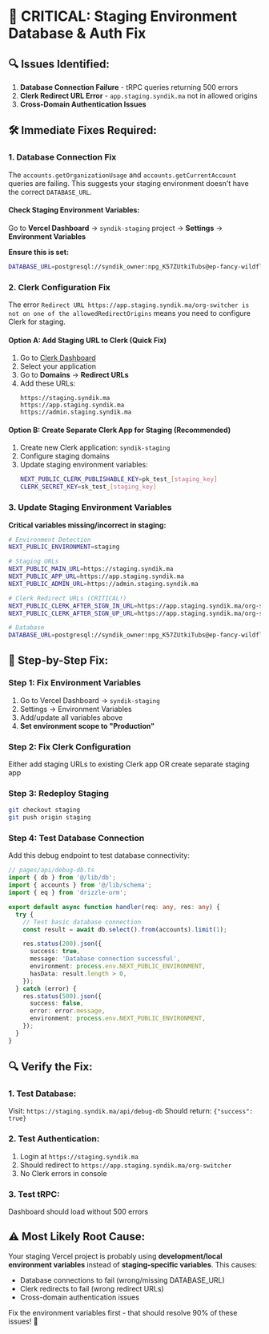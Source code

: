 # 🚨 CRITICAL: Staging Environment Database & Auth Fix

## 🔍 **Issues Identified:**

1. **Database Connection Failure** - tRPC queries returning 500 errors
2. **Clerk Redirect URL Error** - `app.staging.syndik.ma` not in allowed origins
3. **Cross-Domain Authentication Issues**

## 🛠️ **Immediate Fixes Required:**

### **1. Database Connection Fix**

The `accounts.getOrganizationUsage` and `accounts.getCurrentAccount` queries are failing. This suggests your staging environment doesn't have the correct `DATABASE_URL`.

#### **Check Staging Environment Variables:**

Go to **Vercel Dashboard** → `syndik-staging` project → **Settings** → **Environment Variables**

**Ensure this is set:**

```bash
DATABASE_URL=postgresql://syndik_owner:npg_K57ZUtkiTubs@ep-fancy-wildflower-a2pt3gje-pooler.eu-central-1.aws.neon.tech/syndik?sslmode=require
```

### **2. Clerk Configuration Fix**

The error `Redirect URL https://app.staging.syndik.ma/org-switcher is not on one of the allowedRedirectOrigins` means you need to configure Clerk for staging.

#### **Option A: Add Staging URL to Clerk (Quick Fix)**

1. Go to [Clerk Dashboard](https://dashboard.clerk.com)
2. Select your application
3. Go to **Domains** → **Redirect URLs**
4. Add these URLs:
   ```
   https://staging.syndik.ma
   https://app.staging.syndik.ma
   https://admin.staging.syndik.ma
   ```

#### **Option B: Create Separate Clerk App for Staging (Recommended)**

1. Create new Clerk application: `syndik-staging`
2. Configure staging domains
3. Update staging environment variables:
   ```bash
   NEXT_PUBLIC_CLERK_PUBLISHABLE_KEY=pk_test_[staging_key]
   CLERK_SECRET_KEY=sk_test_[staging_key]
   ```

### **3. Update Staging Environment Variables**

**Critical variables missing/incorrect in staging:**

```bash
# Environment Detection
NEXT_PUBLIC_ENVIRONMENT=staging

# Staging URLs
NEXT_PUBLIC_MAIN_URL=https://staging.syndik.ma
NEXT_PUBLIC_APP_URL=https://app.staging.syndik.ma
NEXT_PUBLIC_ADMIN_URL=https://admin.staging.syndik.ma

# Clerk Redirect URLs (CRITICAL!)
NEXT_PUBLIC_CLERK_AFTER_SIGN_IN_URL=https://app.staging.syndik.ma/org-switcher
NEXT_PUBLIC_CLERK_AFTER_SIGN_UP_URL=https://app.staging.syndik.ma/org-switcher

# Database
DATABASE_URL=postgresql://syndik_owner:npg_K57ZUtkiTubs@ep-fancy-wildflower-a2pt3gje-pooler.eu-central-1.aws.neon.tech/syndik?sslmode=require
```

## 🚀 **Step-by-Step Fix:**

### **Step 1: Fix Environment Variables**

1. Go to Vercel Dashboard → `syndik-staging`
2. Settings → Environment Variables
3. Add/update all variables above
4. **Set environment scope to "Production"**

### **Step 2: Fix Clerk Configuration**

Either add staging URLs to existing Clerk app OR create separate staging app

### **Step 3: Redeploy Staging**

```bash
git checkout staging
git push origin staging
```

### **Step 4: Test Database Connection**

Add this debug endpoint to test database connectivity:

```typescript
// pages/api/debug-db.ts
import { db } from '@/lib/db';
import { accounts } from '@/lib/schema';
import { eq } from 'drizzle-orm';

export default async function handler(req: any, res: any) {
  try {
    // Test basic database connection
    const result = await db.select().from(accounts).limit(1);

    res.status(200).json({
      success: true,
      message: 'Database connection successful',
      environment: process.env.NEXT_PUBLIC_ENVIRONMENT,
      hasData: result.length > 0,
    });
  } catch (error) {
    res.status(500).json({
      success: false,
      error: error.message,
      environment: process.env.NEXT_PUBLIC_ENVIRONMENT,
    });
  }
}
```

## 🔍 **Verify the Fix:**

### **1. Test Database:**

Visit: `https://staging.syndik.ma/api/debug-db`
Should return: `{"success": true}`

### **2. Test Authentication:**

1. Login at `https://staging.syndik.ma`
2. Should redirect to `https://app.staging.syndik.ma/org-switcher`
3. No Clerk errors in console

### **3. Test tRPC:**

Dashboard should load without 500 errors

## ⚠️ **Most Likely Root Cause:**

Your staging Vercel project is probably using **development/local environment variables** instead of **staging-specific variables**. This causes:

- Database connections to fail (wrong/missing DATABASE_URL)
- Clerk redirects to fail (wrong redirect URLs)
- Cross-domain authentication issues

Fix the environment variables first - that should resolve 90% of these issues! 🚀
